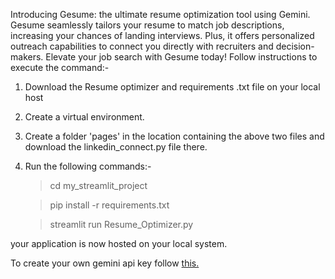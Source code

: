 Introducing Gesume: the ultimate resume optimization tool using Gemini. Gesume seamlessly tailors your resume to match job descriptions, increasing your chances of landing interviews. 
Plus, it offers personalized outreach capabilities to connect you directly with recruiters and decision-makers. Elevate your job search with Gesume today!
Follow instructions to execute the command:-




1. Download the Resume optimizer and requirements .txt file on your local host
2. Create a virtual environment.
3. Create a folder 'pages' in the location containing the above two files and download the linkedin_connect.py file there.
3. Run the following commands:-
   
   > cd my_streamlit_project
   
   > pip install -r requirements.txt
   
   > streamlit run Resume_Optimizer.py

your application is now hosted on your local system.


To create your own gemini api key follow [this.](https://www.googleadservices.com/pagead/aclk?sa=L&ai=DChcSEwi5trn-vPCFAxV4SkcBHaYQCmQYABAAGgJxdQ&ase=2&gclid=CjwKCAjw88yxBhBWEiwA7cm6pQMkWrokpYnHjTQlNdSDB9hy5g4EPILVOWl5lgITZ7hvdF-ctkoSdRoCzrUQAvD_BwE&ohost=www.google.com&cid=CAESVuD2pgfBUupMd3lKq8GzkVqvAsWcy-e4NLRB0o7TGo7k26s8hgEMtuZt82nFTZnBUjFT6yQYlyeUdXjgS50lvdkcyHAlmvvLmyEt4j9vWUBWTweLFR7E&sig=AOD64_0fG0sDLpnJdPW79XLwWRRr3hD3Zg&q&nis=4&adurl&ved=2ahUKEwjb37H-vPCFAxW1LFkFHXgbAtwQ0Qx6BAgKEAE)
